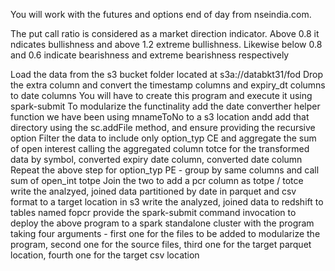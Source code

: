 You will work with the futures and options end of day from nseindia.com.

The put call ratio is considered as a market direction indicator. Above 0.8 it ndicates bullishness and above 1.2 extreme bullishness. Likewise below 0.8 and 0.6 indicate bearishness and extreme bearishness respectively

Load the data from the s3 bucket folder located at s3a://databkt31/fod
Drop the extra column and convert the timestamp columns and expiry_dt columns to date columns
You will have to create this program and execute it using spark-submit
To modularize the functinality add the date converther helper function we have been using mnameToNo to a s3 location andd add that directory using the sc.addFile method, and ensure providing the recursive option
Filter the data to include only option_typ CE and aggregate the sum of open interest calling the aggregated column totce for the transformed data by symbol, converted expiry date column, converted date column
Repeat the above step for option_typ PE - group by same columns and call sum of open_int totpe
Join the two to add a pcr column as totpe / totce
write the analzyed, joined data partitioned by date in parquet and csv format to a target location in s3
write the analyzed, joined data to redshift to tables named fopcr<yourname>
provide the spark-submit command invocation to deploy the above program to a spark standalone cluster with the program taking four arguments - first one for the files to be added to modularize the program, second one for the source files, third one for the target parquet location, fourth one for the target csv location
